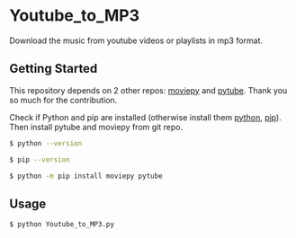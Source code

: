 # Youtube_to_MP3 

Download the music from youtube videos or playlists in mp3 format.

## Getting Started
This repository depends on 2 other repos: [moviepy](https://github.com/Zulko/moviepy) and [pytube](https://github.com/pytube/pytube).
Thank you so much for the contribution.

Check if Python and pip are installed (otherwise install them [python](https://www.python.org/downloads/), [pip](https://pip.pypa.io/en/stable/getting-started/)). Then install pytube and moviepy from git repo.
```sh
$ python --version

$ pip --version

$ python -m pip install moviepy pytube

```
## Usage
```sh
$ python Youtube_to_MP3.py
```

